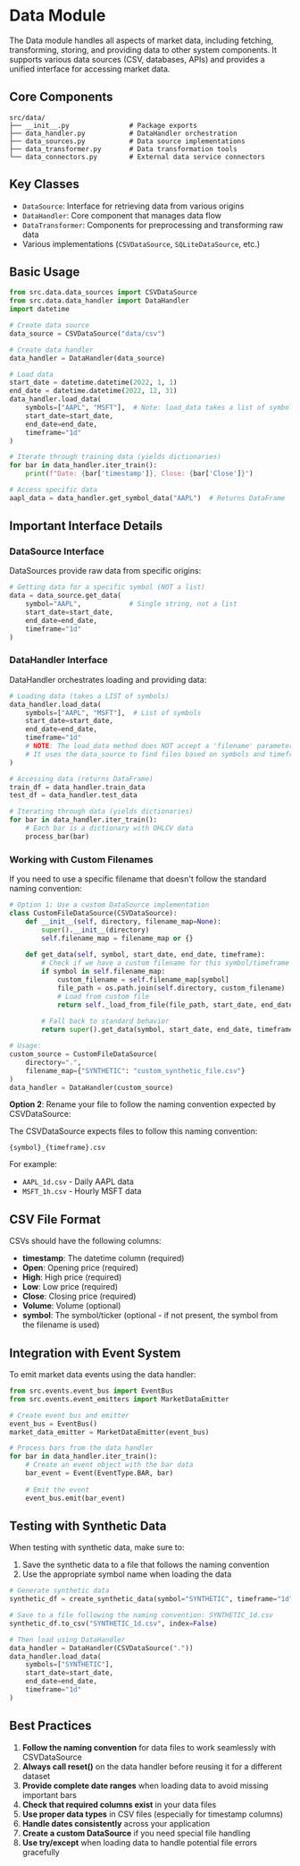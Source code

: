 # Data Module

The Data module handles all aspects of market data, including fetching, transforming, storing, and providing data to other system components. It supports various data sources (CSV, databases, APIs) and provides a unified interface for accessing market data.

## Core Components

```
src/data/
├── __init__.py               # Package exports
├── data_handler.py           # DataHandler orchestration
├── data_sources.py           # Data source implementations
├── data_transformer.py       # Data transformation tools
└── data_connectors.py        # External data service connectors
```

## Key Classes

- `DataSource`: Interface for retrieving data from various origins
- `DataHandler`: Core component that manages data flow
- `DataTransformer`: Components for preprocessing and transforming raw data
- Various implementations (`CSVDataSource`, `SQLiteDataSource`, etc.)

## Basic Usage

```python
from src.data.data_sources import CSVDataSource
from src.data.data_handler import DataHandler
import datetime

# Create data source
data_source = CSVDataSource("data/csv")

# Create data handler
data_handler = DataHandler(data_source)

# Load data
start_date = datetime.datetime(2022, 1, 1)
end_date = datetime.datetime(2022, 12, 31)
data_handler.load_data(
    symbols=["AAPL", "MSFT"],  # Note: load_data takes a list of symbols
    start_date=start_date,
    end_date=end_date,
    timeframe="1d"
)

# Iterate through training data (yields dictionaries)
for bar in data_handler.iter_train():
    print(f"Date: {bar['timestamp']}, Close: {bar['Close']}")

# Access specific data
aapl_data = data_handler.get_symbol_data("AAPL")  # Returns DataFrame
```

## Important Interface Details

### DataSource Interface

DataSources provide raw data from specific origins:

```python
# Getting data for a specific symbol (NOT a list)
data = data_source.get_data(
    symbol="AAPL",            # Single string, not a list
    start_date=start_date,
    end_date=end_date,
    timeframe="1d"
)
```

### DataHandler Interface

DataHandler orchestrates loading and providing data:

```python
# Loading data (takes a LIST of symbols)
data_handler.load_data(
    symbols=["AAPL", "MSFT"],  # List of symbols
    start_date=start_date,
    end_date=end_date,
    timeframe="1d"
    # NOTE: The load_data method does NOT accept a 'filename' parameter
    # It uses the data_source to find files based on symbols and timeframe
)

# Accessing data (returns DataFrame)
train_df = data_handler.train_data
test_df = data_handler.test_data

# Iterating through data (yields dictionaries)
for bar in data_handler.iter_train():
    # Each bar is a dictionary with OHLCV data
    process_bar(bar)
```

### Working with Custom Filenames

If you need to use a specific filename that doesn't follow the standard naming convention:

```python
# Option 1: Use a custom DataSource implementation
class CustomFileDataSource(CSVDataSource):
    def __init__(self, directory, filename_map=None):
        super().__init__(directory)
        self.filename_map = filename_map or {}
    
    def get_data(self, symbol, start_date, end_date, timeframe):
        # Check if we have a custom filename for this symbol/timeframe
        if symbol in self.filename_map:
            custom_filename = self.filename_map[symbol]
            file_path = os.path.join(self.directory, custom_filename)
            # Load from custom file
            return self._load_from_file(file_path, start_date, end_date)
        
        # Fall back to standard behavior
        return super().get_data(symbol, start_date, end_date, timeframe)

# Usage:
custom_source = CustomFileDataSource(
    directory=".",
    filename_map={"SYNTHETIC": "custom_synthetic_file.csv"}
)
data_handler = DataHandler(custom_source)
```

**Option 2**: Rename your file to follow the naming convention expected by CSVDataSource:

The CSVDataSource expects files to follow this naming convention:
```
{symbol}_{timeframe}.csv
```

For example:
- `AAPL_1d.csv` - Daily AAPL data
- `MSFT_1h.csv` - Hourly MSFT data

## CSV File Format

CSVs should have the following columns:
- **timestamp**: The datetime column (required)
- **Open**: Opening price (required)
- **High**: High price (required)
- **Low**: Low price (required)
- **Close**: Closing price (required)
- **Volume**: Volume (optional)
- **symbol**: The symbol/ticker (optional - if not present, the symbol from the filename is used)

## Integration with Event System

To emit market data events using the data handler:

```python
from src.events.event_bus import EventBus
from src.events.event_emitters import MarketDataEmitter

# Create event bus and emitter
event_bus = EventBus()
market_data_emitter = MarketDataEmitter(event_bus)

# Process bars from the data handler
for bar in data_handler.iter_train():
    # Create an event object with the bar data
    bar_event = Event(EventType.BAR, bar)
    
    # Emit the event
    event_bus.emit(bar_event)
```

## Testing with Synthetic Data

When testing with synthetic data, make sure to:

1. Save the synthetic data to a file that follows the naming convention
2. Use the appropriate symbol name when loading the data

```python
# Generate synthetic data
synthetic_df = create_synthetic_data(symbol="SYNTHETIC", timeframe="1d")

# Save to a file following the naming convention: SYNTHETIC_1d.csv
synthetic_df.to_csv("SYNTHETIC_1d.csv", index=False)

# Then load using DataHandler
data_handler = DataHandler(CSVDataSource("."))
data_handler.load_data(
    symbols=["SYNTHETIC"],
    start_date=start_date,
    end_date=end_date,
    timeframe="1d"
)
```

## Best Practices

1. **Follow the naming convention** for data files to work seamlessly with CSVDataSource
2. **Always call reset()** on the data handler before reusing it for a different dataset
3. **Provide complete date ranges** when loading data to avoid missing important bars
4. **Check that required columns exist** in your data files
5. **Use proper data types** in CSV files (especially for timestamp columns)
6. **Handle dates consistently** across your application
7. **Create a custom DataSource** if you need special file handling
8. **Use try/except** when loading data to handle potential file errors gracefully

